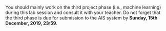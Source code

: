 You should mainly work on the third project phase (i.e., machine learning) during this lab session and consult it with your teacher. Do not forget that the third phase is due for submission to the AIS system by **Sunday, 15th December, 2019, 23:59**.